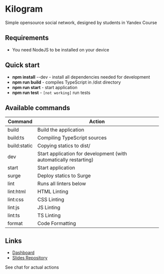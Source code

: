 # Kilogram

Simple opensource social network, designed by students in Yandex Course

## Requirements

- You need NodeJS to be installed on your device

## Quick start

- **npm install** --dev - install all dependencies needed for development
- **npm run build** - compiles TypeScript in /dist directory
- **npm run start** - start application
- **npm run test** - `[not working]` run tests

## Available commands

| Command      | Action                                                            |
| ------------ | ----------------------------------------------------------------- |
| build        | Build the application                                             |
| build:ts     | Compiling TypeScript sources                                      |
| build:static | Copying statics to dist/                                          |
| dev          | Start application for development (with automatically restarting) |
| start        | Start application                                                 |
| surge        | Deploy statics to Surge                                           |
| lint         | Runs all linters below                                            |
| lint:html    | HTML Linting                                                      |
| lint:css     | CSS Linting                                                       |
| lint:js      | JS Linting                                                        |
| lint:ts      | TS Linting                                                        |
| format       | Code Formatting                                                   |

## Links

- [Dashboard](https://trello.com/b/xUnRQrQE/kilogram)
- [Slides Repository](https://github.com/urfu-2020/slides)

See chat for actual actions
